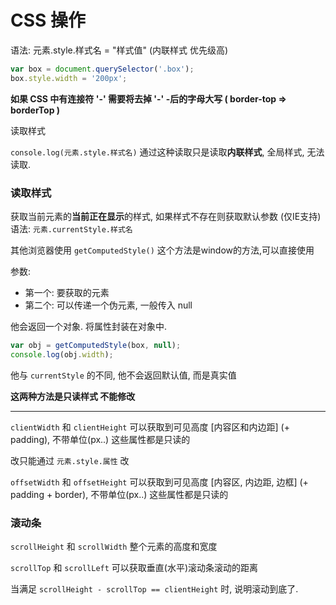 # CSS 操作

语法: 元素.style.样式名 = "样式值"  (内联样式 优先级高)

```js
var box = document.querySelector('.box');
box.style.width = '200px';
```

**如果 CSS 中有连接符 '-' 需要将去掉 '-' -后的字母大写 ( border-top => borderTop )**

读取样式

`console.log(元素.style.样式名)`  通过这种读取只是读取**内联样式**, 全局样式, 无法读取.

### 读取样式

获取当前元素的**当前正在显示**的样式, 如果样式不存在则获取默认参数 (仅IE支持)
    语法: `元素.currentStyle.样式名`

其他浏览器使用 `getComputedStyle()` 这个方法是window的方法,可以直接使用

参数:   
- 第一个: 要获取的元素
- 第二个: 可以传递一个伪元素, 一般传入 null

他会返回一个对象. 将属性封装在对象中.

```js
var obj = getComputedStyle(box, null);
console.log(obj.width);
```

他与 `currentStyle` 的不同, 他不会返回默认值, 而是真实值

**这两种方法是只读样式 不能修改**

_____________

`clientWidth` 和 `clientHeight` 可以获取到可见高度 [内容区和内边距] (+ padding), 不带单位(px..)  这些属性都是只读的

改只能通过 `元素.style.属性` 改

`offsetWidth` 和 `offsetHeight` 可以获取到可见高度 [内容区, 内边距, 边框] (+ padding + border), 不带单位(px..)  这些属性都是只读的

### 滚动条

`scrollHeight` 和 `scrollWidth` 整个元素的高度和宽度

`scrollTop` 和 `scrollLeft` 可以获取垂直(水平)滚动条滚动的距离

当满足 `scrollHeight - scrollTop == clientHeight` 时, 说明滚动到底了.